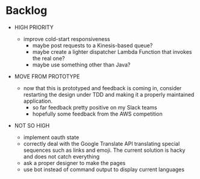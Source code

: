 # Backlog

- HIGH PRIORITY
    - improve cold-start responsiveness
         - maybe post requests to a Kinesis-based queue?
         - maybe create a lighter dispatcher Lambda Function that invokes the real one?
         - maybe use something other than Java?

- MOVE FROM PROTOTYPE
    - now that this is prototyped and feedback is coming in, consider restarting the design
      under TDD and making it a properly maintained application. 
         - so far feedback pretty positive on my Slack teams
         - hopefully some feedback from the AWS competition

- NOT SO HIGH
    - implement oauth state
    - correctly deal with the Google Translate API translating special sequences such as links and emoji. The current solution is hacky and does not catch everything
    - ask a proper designer to make the pages
    - use bot instead of command output to display current languages


